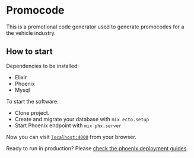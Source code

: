 # Promocode

This is a promotional code generator used to generate promocodes for a the vehicle industry.

## How to start

Dependencies to be installed:
  * Elixir
  * Phoenix
  * Mysql

To start the software:

  * Clone project.
  * Create and migrate your database with `mix ecto.setup`
  * Start Phoenix endpoint with `mix phx.server`

Now you can visit [`localhost:4000`](http://localhost:4000) from your browser.

Ready to run in production? Please [check the phoenix deployment guides](https://hexdocs.pm/phoenix/deployment.html).

